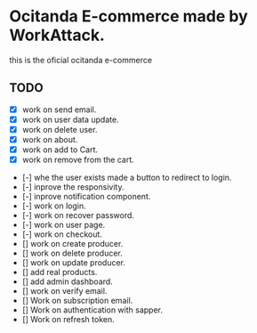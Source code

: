 # Ocitanda E-commerce made by WorkAttack.

this is the oficial ocitanda e-commerce

## TODO

-   [x] work on send email.
-   [x] work on user data update.
-   [x] work on delete user.
-   [x] work on about.
-   [x] work on add to Cart.
-   [x] work on remove from the cart.
-   [-] whe the user exists made a button to redirect to login.
-   [-] inprove the responsivity.
-   [-] inprove notification component.
-   [-] work on login.
-   [-] work on recover password.
-   [-] work on user page.
-   [-] work on checkout.
-   [] work on create producer.
-   [] work on delete producer.
-   [] work on update producer.
-   [] add real products.
-   [] add admin dashboard.
-   [] work on verify email.
-   [] Work on subscription email.
-   [] Work on authentication with sapper.
-   [] Work on refresh token.
